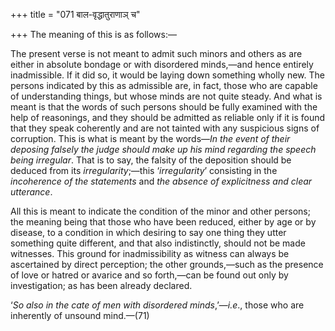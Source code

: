 +++
title = "071 बाल-वृद्धातुराणाञ् च"

+++
The meaning of this is as follows:—

The present verse is not meant to admit such minors and others as are
either in absolute bondage or with disordered minds,—and hence entirely
inadmissible. If it did so, it would be laying down something wholly
new. The persons indicated by this as admissible are, in fact, those who
are capable of understanding things, but whose minds are not quite
steady. And what is meant is that the words of such persons should be
fully examined with the help of reasonings, and they should be admitted
as reliable only if it is found that they speak coherently and are not
tainted with any suspicious signs of corruption. This is what is meant
by the words—*In the event of their deposing falsely the judge should
make up his mind regarding the speech being irregular*. That is to say,
the falsity of the deposition should be deduced from its
*irregularity*;—this ‘*irregularity*’ consisting in the *incoherence of
the statements* and *the absence of explicitness and clear utterance*.

All this is meant to indicate the condition of the minor and other
persons; the meaning being that those who have been reduced, either by
age or by disease, to a condition in which desiring to say one thing
they utter something quite different, and that also indistinctly, should
not be made witnesses. This ground for inadmissibility as witness can
always be ascertained by direct perception; the other grounds,—such as
the presence of love or hatred or avarice and so forth,—can be found out
only by investigation; as has been already declared.

‘*So also* *in the cate* *of* *men with disordered minds*,’—*i.e*.,
those who are inherently of unsound mind.—(71)


